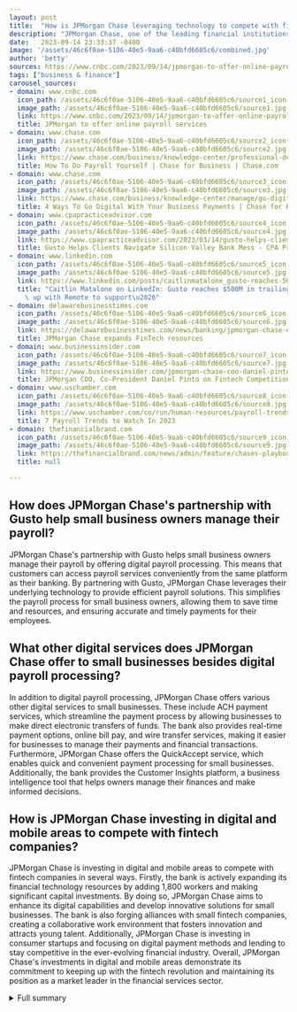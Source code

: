 ```yaml
---
layout: post
title:  "How is JPMorgan Chase leveraging technology to compete with fintech companies?"
description: "JPMorgan Chase, one of the leading financial institutions in the United States, is increasing its efforts to cater to small business customers with the introduction of digital payroll processing. The bank has partnered with fintech company Gusto to provide the underlying technology for this feature."
date:   2023-09-14 23:33:37 -0400
image: '/assets/46c6f0ae-5106-40e5-9aa6-c40bfd6605c6/combined.jpg'
author: 'betty'
sources: https://www.cnbc.com/2023/09/14/jpmorgan-to-offer-online-payroll-services.html https://www.chase.com/business/knowledge-center/professional-development/how-to-do-payroll-yourself https://www.chase.com/business/knowledge-center/manage/go-digital-with-business-payments https://www.cpapracticeadvisor.com/2023/03/14/gusto-helps-clients-navigate-silicon-valley-bank-mess/77908/ https://www.linkedin.com/posts/caitlinmatalone_gusto-reaches-500m-in-trailing-revenue-activity-7079502928855658496-jOkI https://delawarebusinesstimes.com/news/banking/jpmorgan-chase-expands-fintech-resources/ https://www.businessinsider.com/jpmorgan-chase-coo-daniel-pinto-discusses-fintech-competition-payments-2021-12 https://thefinancialbrand.com/news/admin/feature/chases-playbook-to-beat-paypal-and-square-in-digital-payments-154342/ https://www.uschamber.com/co/run/human-resources/payroll-trends-to-watch
tags: ["business & finance"]
carousel_sources:
- domain: www.cnbc.com
  icon_path: /assets/46c6f0ae-5106-40e5-9aa6-c40bfd6605c6/source1_icon.jpg
  image_path: /assets/46c6f0ae-5106-40e5-9aa6-c40bfd6605c6/source1.jpg
  link: https://www.cnbc.com/2023/09/14/jpmorgan-to-offer-online-payroll-services.html
  title: JPMorgan to offer online payroll services
- domain: www.chase.com
  icon_path: /assets/46c6f0ae-5106-40e5-9aa6-c40bfd6605c6/source2_icon.jpg
  image_path: /assets/46c6f0ae-5106-40e5-9aa6-c40bfd6605c6/source2.jpg
  link: https://www.chase.com/business/knowledge-center/professional-development/how-to-do-payroll-yourself
  title: How To Do Payroll Yourself | Chase for Business | Chase.com
- domain: www.chase.com
  icon_path: /assets/46c6f0ae-5106-40e5-9aa6-c40bfd6605c6/source3_icon.jpg
  image_path: /assets/46c6f0ae-5106-40e5-9aa6-c40bfd6605c6/source3.jpg
  link: https://www.chase.com/business/knowledge-center/manage/go-digital-with-business-payments
  title: 4 Ways To Go Digital With Your Business Payments | Chase for Business | Chase.com
- domain: www.cpapracticeadvisor.com
  icon_path: /assets/46c6f0ae-5106-40e5-9aa6-c40bfd6605c6/source4_icon.jpg
  image_path: /assets/46c6f0ae-5106-40e5-9aa6-c40bfd6605c6/source4.jpg
  link: https://www.cpapracticeadvisor.com/2023/03/14/gusto-helps-clients-navigate-silicon-valley-bank-mess/77908/
  title: Gusto Helps Clients Navigate Silicon Valley Bank Mess - CPA Practice Advisor
- domain: www.linkedin.com
  icon_path: /assets/46c6f0ae-5106-40e5-9aa6-c40bfd6605c6/source5_icon.jpg
  image_path: /assets/46c6f0ae-5106-40e5-9aa6-c40bfd6605c6/source5.jpg
  link: https://www.linkedin.com/posts/caitlinmatalone_gusto-reaches-500m-in-trailing-revenue-activity-7079502928855658496-jOkI
  title: "Caitlin Matalone on LinkedIn: Gusto reaches $500M in trailing revenue, teams\
    \ up with Remote to support\u2026"
- domain: delawarebusinesstimes.com
  icon_path: /assets/46c6f0ae-5106-40e5-9aa6-c40bfd6605c6/source6_icon.jpg
  image_path: /assets/46c6f0ae-5106-40e5-9aa6-c40bfd6605c6/source6.jpg
  link: https://delawarebusinesstimes.com/news/banking/jpmorgan-chase-expands-fintech-resources/
  title: JPMorgan Chase expands FinTech resources
- domain: www.businessinsider.com
  icon_path: /assets/46c6f0ae-5106-40e5-9aa6-c40bfd6605c6/source7_icon.jpg
  image_path: /assets/46c6f0ae-5106-40e5-9aa6-c40bfd6605c6/source7.jpg
  link: https://www.businessinsider.com/jpmorgan-chase-coo-daniel-pinto-discusses-fintech-competition-payments-2021-12
  title: JPMorgan COO, Co-President Daniel Pinto on Fintech Competition
- domain: www.uschamber.com
  icon_path: /assets/46c6f0ae-5106-40e5-9aa6-c40bfd6605c6/source8_icon.jpg
  image_path: /assets/46c6f0ae-5106-40e5-9aa6-c40bfd6605c6/source8.jpg
  link: https://www.uschamber.com/co/run/human-resources/payroll-trends-to-watch
  title: 7 Payroll Trends to Watch In 2023
- domain: thefinancialbrand.com
  icon_path: /assets/46c6f0ae-5106-40e5-9aa6-c40bfd6605c6/source9_icon.jpg
  image_path: /assets/46c6f0ae-5106-40e5-9aa6-c40bfd6605c6/source9.jpg
  link: https://thefinancialbrand.com/news/admin/feature/chases-playbook-to-beat-paypal-and-square-in-digital-payments-154342/
  title: null

---
```


## How does JPMorgan Chase's partnership with Gusto help small business owners manage their payroll?
JPMorgan Chase's partnership with Gusto helps small business owners manage their payroll by offering digital payroll processing. This means that customers can access payroll services conveniently from the same platform as their banking. By partnering with Gusto, JPMorgan Chase leverages their underlying technology to provide efficient payroll solutions. This simplifies the payroll process for small business owners, allowing them to save time and resources, and ensuring accurate and timely payments for their employees.

## What other digital services does JPMorgan Chase offer to small businesses besides digital payroll processing?
In addition to digital payroll processing, JPMorgan Chase offers various other digital services to small businesses. These include ACH payment services, which streamline the payment process by allowing businesses to make direct electronic transfers of funds. The bank also provides real-time payment options, online bill pay, and wire transfer services, making it easier for businesses to manage their payments and financial transactions. Furthermore, JPMorgan Chase offers the QuickAccept service, which enables quick and convenient payment processing for small businesses. Additionally, the bank provides the Customer Insights platform, a business intelligence tool that helps owners manage their finances and make informed decisions.

## How is JPMorgan Chase investing in digital and mobile areas to compete with fintech companies?
JPMorgan Chase is investing in digital and mobile areas to compete with fintech companies in several ways. Firstly, the bank is actively expanding its financial technology resources by adding 1,800 workers and making significant capital investments. By doing so, JPMorgan Chase aims to enhance its digital capabilities and develop innovative solutions for small businesses. The bank is also forging alliances with small fintech companies, creating a collaborative work environment that fosters innovation and attracts young talent. Additionally, JPMorgan Chase is investing in consumer startups and focusing on digital payment methods and lending to stay competitive in the ever-evolving financial industry. Overall, JPMorgan Chase's investments in digital and mobile areas demonstrate its commitment to keeping up with the fintech revolution and maintaining its position as a market leader in the financial services sector.



<details>
  <summary>Full summary</summary>
<p>JPMorgan Chase, one of the leading financial institutions in the United States, is increasing its efforts to cater to small business customers with the introduction of digital payroll processing. In a strategic move, the bank has partnered with San Francisco-based fintech company Gusto to provide the underlying technology for this feature.</p>
<p>Small business owners often face challenges managing their payroll efficiently. JPMorgan Chase aims to address this issue by offering digital payroll processing, allowing customers to access payroll services conveniently from the same platform as their banking. The decision to collaborate with Gusto highlights JPMorgan Chase's commitment to leveraging technology to compete with fintech players.</p>
<p>This move marks one of many in the battle for the loyalty of American retail and business customers. As fintech companies continue to disrupt the traditional banking landscape, JPMorgan Chase is determined to provide innovative solutions and exceptional services to maintain its position as a market leader.</p>
<p>While JPMorgan Chase's focus remains on digital payroll processing, there are other notable developments in the financial services sphere that small businesses can take advantage of. JPMorgan Chase provides various options for businesses to streamline the payment process, such as ACH payment services, real-time payments, online bill pay, and wire transfer services. The bank also collaborates with Gusto to offer efficient payroll solutions.</p>
<p>In addition to its collaboration with Gusto, JPMorgan Chase is actively expanding its financial technology resources. The bank plans to add 1,800 workers and make significant capital investments in digital and mobile areas. JPMorgan Chase is forging alliances with small fintech companies and creating a collaborative work environment to attract young talent.</p>
<p>To compete with fintech companies, JPMorgan Chase has invested in consumer startups and is innovating in the payment methods and lending space. The bank's digital-first mindset, led by Allison Beer, has contributed to its success in this highly competitive market.</p>
<p>As small businesses seek integrated services, JPMorgan Chase offers its QuickAccept service for quick and convenient payment processing, as well as the Customer Insights business intelligence platform to help owners manage their finances. TD Bank follows a similar approach, integrating business services within its banking platform.</p>
<p>JPMorgan Chase's expansion of digital services for small businesses demonstrates its commitment to providing innovative solutions and exceptional customer service. By collaborating with fintech players like Gusto, the bank aims to stay competitive in the rapidly evolving financial industry. Through strategic initiatives and a focus on digital transformation, JPMorgan Chase remains at the forefront of the financial services sector.</p>
</details>
